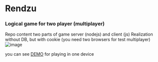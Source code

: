 # Rendzu
### Logical game for two player (multiplayer)
Repo content two parts of game server (nodejs) and client (js)
Realization without DB, but with cookie (you need two browsers for test multiplayer)
![image](https://user-images.githubusercontent.com/19924460/212463580-30022c57-4030-4098-b1fc-711213270ea5.png)

you can see [DEMO](https://stacksite.ru/assets/projects2/rendzuOne/) for playing in one device
